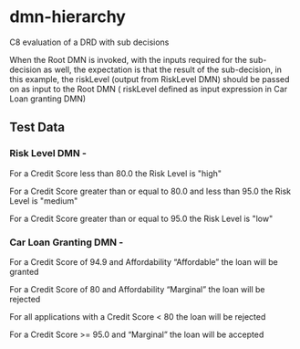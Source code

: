 # dmn-hierarchy
C8 evaluation of a DRD with sub decisions

When the Root DMN is invoked, with the inputs required for the sub-decision as well, the expectation is that the result of the sub-decision, in this example, the riskLevel (output from RiskLevel DMN) should be passed on as input to the Root DMN ( riskLevel defined as input expression in Car Loan granting DMN)


## Test Data

### Risk Level DMN -

For a Credit Score less than 80.0 the Risk Level is "high"

For a Credit Score greater than or equal to 80.0 and less than 95.0 the Risk Level is "medium"

For a Credit Score greater than or equal to 95.0 the Risk Level is "low"

### Car Loan Granting DMN -

For a Credit Score of 94.9 and Affordability “Affordable” the loan will be granted

For a Credit Score of 80 and Affordability “Marginal” the loan will be rejected

For all applications with a Credit Score < 80 the loan will be rejected

For a Credit Score >= 95.0 and “Marginal” the loan will be accepted
